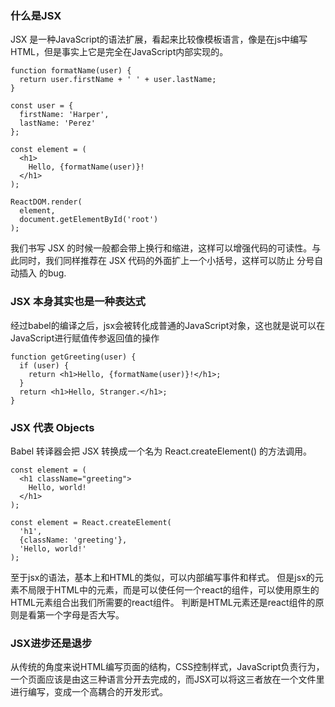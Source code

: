 ### 什么是JSX
JSX 是一种JavaScript的语法扩展，看起来比较像模板语言，像是在js中编写HTML，但是事实上它是完全在JavaScript内部实现的。
```
function formatName(user) {
  return user.firstName + ' ' + user.lastName;
}

const user = {
  firstName: 'Harper',
  lastName: 'Perez'
};

const element = (
  <h1>
    Hello, {formatName(user)}!
  </h1>
);

ReactDOM.render(
  element,
  document.getElementById('root')
);
```
我们书写 JSX 的时候一般都会带上换行和缩进，这样可以增强代码的可读性。与此同时，我们同样推荐在 JSX 代码的外面扩上一个小括号，这样可以防止 分号自动插入 的bug.

### JSX 本身其实也是一种表达式

经过babel的编译之后，jsx会被转化成普通的JavaScript对象，这也就是说可以在JavaScript进行赋值传参返回值的操作
```
function getGreeting(user) {
  if (user) {
    return <h1>Hello, {formatName(user)}!</h1>;
  }
  return <h1>Hello, Stranger.</h1>;
}
```
### JSX 代表 Objects
Babel 转译器会把 JSX 转换成一个名为 React.createElement() 的方法调用。
```
const element = (
  <h1 className="greeting">
    Hello, world!
  </h1>
);
```
```
const element = React.createElement(
  'h1',
  {className: 'greeting'},
  'Hello, world!'
);
```
至于jsx的语法，基本上和HTML的类似，可以内部编写事件和样式。
但是jsx的元素不局限于HTML中的元素，而是可以使任何一个react的组件，可以使用原生的HTML元素组合出我们所需要的react组件。
判断是HTML元素还是react组件的原则是看第一个字母是否大写。
### JSX进步还是退步
从传统的角度来说HTML编写页面的结构，CSS控制样式，JavaScript负责行为，一个页面应该是由这三种语言分开去完成的，而JSX可以将这三者放在一个文件里进行编写，变成一个高耦合的开发形式。
